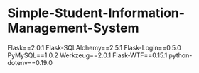 # Simple-Student-Information-Management-System
Flask==2.0.1 Flask-SQLAlchemy==2.5.1 Flask-Login==0.5.0 PyMySQL==1.0.2 Werkzeug==2.0.1 Flask-WTF==0.15.1 python-dotenv==0.19.0
